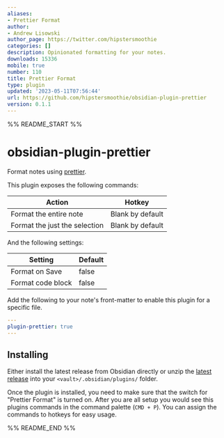 ```yaml
---
aliases:
- Prettier Format
author:
- Andrew Lisowski
author_page: https://twitter.com/hipstersmoothie
categories: []
description: Opinionated formatting for your notes.
downloads: 15336
mobile: true
number: 110
title: Prettier Format
type: plugin
updated: '2023-05-11T07:56:44'
url: https://github.com/hipstersmoothie/obsidian-plugin-prettier
version: 0.1.1
---
```


%% README_START %%

# obsidian-plugin-prettier

Format notes using [prettier](https://prettier.io/).

This plugin exposes the following commands:

| Action                        | Hotkey           |
| ----------------------------- | ---------------- |
| Format the entire note        | Blank by default |
| Format the just the selection | Blank by default |

And the following settings:

| Setting           | Default |
| ----------------- | ------- |
| Format on Save    | false   |
| Format code block | false   |

Add the following to your note's front-matter to enable this plugin for a specific file.

```yaml
---
plugin-prettier: true
---

```

## Installing

Either install the latest release from Obsidian directly or unzip the [latest release](https://github.com/hipstersmoothie/obsidian-plugin-prettier/releases/latest) into your `<vault>/.obsidian/plugins/` folder.

Once the plugin is installed, you need to make sure that the switch for "Prettier Format" is turned on.
After you are all setup you would see this plugins commands in the command palette (`CMD + P`).
You can assign the commands to hotkeys for easy usage.


%% README_END %%